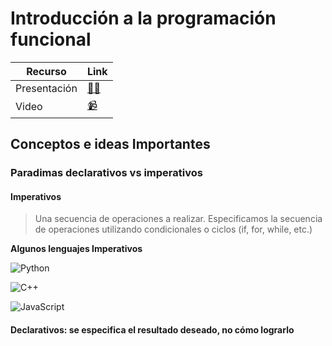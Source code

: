 # Introducción a la programación funcional

| Recurso | Link |
| ------- | ---- |
| Presentación | [👨‍🏫](https://www.canva.com/design/DAE9uKCYLaA/-fAtzpkxqSciWpnMJLR0Eg/view?utm_content=DAE9uKCYLaA&utm_campaign=designshare&utm_medium=link2&utm_source=sharebutton) |
| Video | [📹](https://www.facebook.com/100815372125933/videos/1002122680699072/)

## Conceptos e ideas Importantes

### Paradimas declarativos vs imperativos
#### Imperativos
> Una secuencia de operaciones a realizar. Especificamos la secuencia de operaciones utilizando condicionales o ciclos (if, for, while, etc.)

**Algunos lenguajes Imperativos**

![Python](https://img.shields.io/badge/-Python-white?logo=python&logoColor=yellow&style=for-the-badge)

![C++](https://img.shields.io/badge/-C++-white?logo=c%2B%2B&logoColor=yellow&style=for-the-badge)

![JavaScript](https://img.shields.io/badge/-JavaScript-white?logo=javascript&logoColor=yellow&style=for-the-badge)

#### Declarativos: se especifica el resultado deseado, no cómo lograrlo
